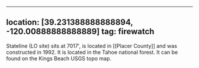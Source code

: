
---
location: [39.231388888888894, -120.00888888888889]
tag: firewatch
---

Stateline (LO site) sits at 7017', is located in [[Placer County]] and was constructed in 1992. It is located in the Tahoe national forest. It can be found on the Kings Beach USGS topo map.
